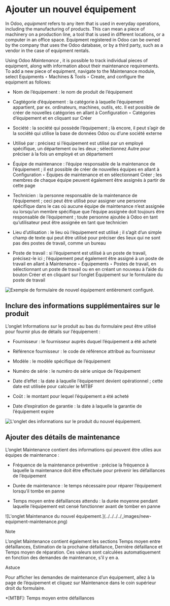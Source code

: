 # Ajouter un nouvel équipement

In Odoo, _equipment_ refers to any item that is used in everyday operations,
including the manufacturing of products. This can mean a piece of machinery on
a production line, a tool that is used in different locations, or a computer
in an office space. Equipment registered in Odoo can be owned by the company
that uses the Odoo database, or by a third party, such as a vendor in the case
of equipment rentals.

Using Odoo _Maintenance_ , it is possible to track individual pieces of
equipment, along with information about their maintenance requirements. To add
a new piece of equipment, navigate to the Maintenance module, select
Equipments ‣ Machines & Tools ‣ Create, and configure the equipment as
follows:

  * Nom de l’équipement : le nom de produit de l’équipement

  * Cagtégorie d’équipement : la catégorie à laquelle l’équipement appartient, par ex. ordinateurs, machines, outils, etc. Il est possible de créer de nouvelles catégories en allant à Configuration ‣ Catégories d’équipement et en cliquant sur Créer

  * Société : la société qui possède l’équipement ; là encore, il peut s’agir de la société qui utilise la base de données Odoo ou d’une société externe

  * Utilisé par : précisez si l’équipement est utilisé par un employé spécifique, un département ou les deux ; sélectionnez Autre pour préciser à la fois un employé et un département

  * Équipe de maintenance : l’équipe responsable de la maintenance de l’équipement ; il est possible de créer de nouvelles équipes en allant à Configuration ‣ Équipes de maintenance et en sélectionnant Créer ; les membres de chaque équipe peuvent également être assignés à partir de cette page

  * Technicien : la personne responsable de la maintenance de l’équipement ; ceci peut être utilisé pour assigner une personne spécifique dans le cas où aucune équipe de maintenance n’est assignée ou lorsqu’un membre spécifique que l’équipe assignée doit toujours être responsable de l’équipement ; toute personne ajoutée à Odoo en tant qu’utilisateur peut être assignée en tant que technicien

  * Lieu d’utilisation : le lieu où l’équipement est utilisé ; il s’agit d’un simple champ de texte qui peut être utilisé pour préciser des lieux qui ne sont pas des postes de travail, comme un bureau

  * Poste de travail : si l’équipement est utilisé à un poste de travail, précisez-le ici ; l’équipement peut également être assigné à un poste de travail en allant à Maintenance ‣ Équipements ‣ Postes de travail, en sélectionnant un poste de travail ou en en créant un nouveau à l’aide du bouton Créer et en cliquant sur l’onglet Équipement sur le formulaire du poste de travail

![Exemple de formulaire de nouvel équipement entièrement
configuré.](../../../../_images/new-equipment-form.png)

## Inclure des informations supplémentaires sur le produit

L’onglet Informations sur le produit au bas du formulaire peut être utilisé
pour fournir plus de détails sur l’équipement :

  * Fournisseur : le fournisseur auprès duquel l’équipement a été acheté

  * Référence fournisseur : le code de référence attribué au fournisseur

  * Modèle : le modèle spécifique de l’équipement

  * Numéro de série : le numéro de série unique de l’équipement

  * Date d’effet : la date à laquelle l’équipement devient opérationnel ; cette date est utilisée pour calculer le MTBF

  * Coût : le montant pour lequel l’équipement a été acheté

  * Date d’expiration de garantie : la date à laquelle la garantie de l’équipement expire

![L'onglet des informations sur le produit du nouvel
équipement.](../../../../_images/new-equipment-product-information.png)

## Ajouter des détails de maintenance

L’onglet Maintenance contient des informations qui peuvent être utiles aux
équipes de maintenance :

  * Fréquence de la maintenance préventive : précise la fréquence à laquelle la maintenance doit être effectuée pour prévenir les défaillances de l’équipement

  * Durée de maintenance : le temps nécessaire pour réparer l’équipement lorsqu’il tombe en panne

  * Temps moyen entre défaillances attendu : la durée moyenne pendant laquelle l’équipement est censé fonctionner avant de tomber en panne

![L'onglet Maintenance du nouvel équipement.](../../../../_images/new-
equipment-maintenance.png)

Note

L’onglet Maintenance contient également les sections Temps moyen entre
défaillances, Estimation de la prochaine défaillance, Dernière défaillance et
Temps moyen de réparation. Ces valeurs sont calculées automatiquement en
fonction des demandes de maintenance, s’il y en a.

Astuce

Pour afficher les demandes de maintenance d’un équipement, allez à la page de
l’équipement et cliquez sur Maintenance dans le coin supérieur droit du
formulaire.

  *[MTBF]: Temps moyen entre défaillances

